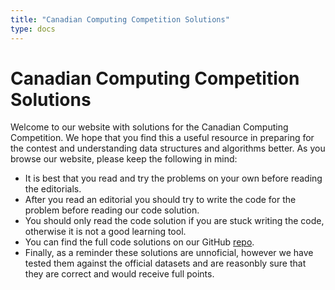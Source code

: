 ```yaml
---
title: "Canadian Computing Competition Solutions"
type: docs
---
```


# Canadian Computing Competition Solutions

Welcome to our website with solutions for the Canadian Computing Competition.
We hope that you find this a useful resource in preparing for the contest and understanding data structures and algorithms better.
As you browse our website, please keep the following in mind:
- It is best that you read and try the problems on your own before reading the editorials.
- After you read an editorial you should try to write the code for the problem before reading our code solution.
- You should only read the code solution if you are stuck writing the code, otherwise it is not a good learning tool.
- You can find the full code solutions on our GitHub [repo](https://github.com/mannyamorim/CCC-Solutions).
- Finally, as a reminder these solutions are unnoficial, however we have tested them against the official datasets and are reasonbly sure that they are correct and would receive full points.
